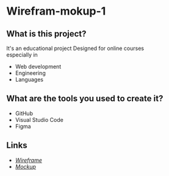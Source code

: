 # Wirefram-mokup-1

## What is this project? 
It's an educational project Designed for online courses  
especially in 
+ Web development
+ Engineering
+ Languages

## What are the tools you used to create it? 
- GitHub
- Visual Studio Code
- Figma

## Links

- [*Wireframe*](https://www.figma.com/file/wOMJEJRMdAipXvH4bCzOZ8/Wirefram-1?node-id=11%3A29&t=79D0UmGDb8Orus0X-1)
- [*Mockup*](https://www.figma.com/file/TzA6WcEdIF5I0A0N3EZwOp/mockup-1?node-id=0%3A1&t=aSdyX2FqwHidhz2G-1)